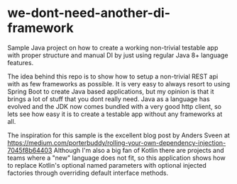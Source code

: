 # we-dont-need-another-di-framework
Sample Java project on how to create a working non-trivial testable app with proper structure and manual DI by just using regular Java 8+ language features.

The idea behind this repo is to show how to setup a non-trivial REST api with as few frameworks as possible.
It is very easy to always resort to using Spring Boot to create Java based applications, but my opinion is that it brings a lot of stuff that you dont really need.
Java as a language has evolved and the JDK now comes bundled with a very good http client, so lets see how easy it is to create a testable app without any frameworks at all.

The inspiration for this sample is the excellent blog post by Anders Sveen at https://medium.com/porterbuddy/rolling-your-own-dependency-injection-7045f8b64403
Although I'm also a big fan of Kotlin there are projects and teams where a "new" language does not fit, so this application shows how to replace Kotlin's optional named parameters with optional injected factories through overriding default interface methods.

